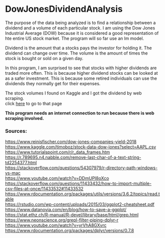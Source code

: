 # DowJonesDividendAnalysis
The purpose of the data being analyzed is to find a relationship between a dividend and a volume of each particular stock. I am using the Dow Jones Industrial Average (DOW) because it is considered a good representation of hte entire US stock market. The program will so far use an lm model.

Dividend is the amount that a stocks pays the investor for holding it. The dividend can change over time. The volume is the amount of times the stock is bought or sold on a given day.

In this program, I am surprised to see that stocks with higher dividends are traded more often. This is because higher dividend stocks can be looked at as a safer investment. This is because some retired individuals can use the dividends they normally get for their expenses.  
  
The stock volumes I found on Kaggle and I got the dividend by web scraping.  
click [here](https://www.kaggle.com/timoboz/stock-data-dow-jones?select=AAPL.csv) to go to that page  
  
__This program needs an internet connection to run because there is web scraping involved.__

### Sources:
https://www.reinisfischer.com/dow-jones-companies-yield-2018  
https://www.kaggle.com/timoboz/stock-data-dow-jones?select=AAPL.csv  
https://www.tutorialspoint.com/r/r_data_frames.htm  
https://r.789695.n4.nabble.com/remove-last-char-of-a-text-string-td2254377.html  
https://stackoverflow.com/questions/54307979/r-directory-path-windows-vs-mac  
https://www.youtube.com/watch?v=DDmUPI8oXco  
https://stackoverflow.com/questions/11433432/how-to-import-multiple-csv-files-at-once/11433532#11433532  
https://www.rdocumentation.org/packages/utils/versions/3.6.2/topics/read.table  
https://rstudio.com/wp-content/uploads/2015/03/ggplot2-cheatsheet.pdf  
https://www.datanovia.com/en/blog/how-to-save-a-ggplot/  
https://stat.ethz.ch/R-manual/R-devel/library/base/html/grep.html  
https://www.neonscience.org/grepl-filter-piping-dplyr-r  
https://www.youtube.com/watch?v=yrVhA8GXvrc  
https://www.rdocumentation.org/packages/dplyr/versions/0.7.8


